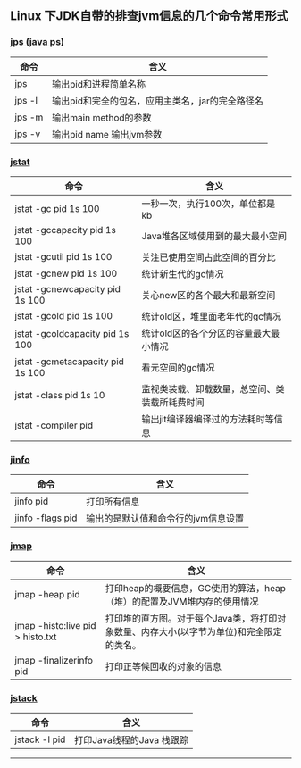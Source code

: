 ## Linux 下JDK自带的排查jvm信息的几个命令常用形式  
  
  
### [jps (java ps)][0]
|命令         |含义|
|----        |-----|
|jps         |输出pid和进程简单名称|
|jps -l      |输出pid和完全的包名，应用主类名，jar的完全路径名|
|jps -m      |输出main method的参数|
|jps -v      |输出pid name 输出jvm参数|


### [jstat][1]
|命令         |含义|
|----        |-----|
|jstat -gc              pid 1s 100             |一秒一次，执行100次，单位都是 kb|
|jstat -gccapacity      pid 1s 100             |Java堆各区域使用到的最大最小空间|
|jstat -gcutil          pid 1s 100             |关注已使用空间占此空间的百分比|
|jstat -gcnew           pid 1s 100             |统计新生代的gc情况|
|jstat -gcnewcapacity   pid 1s 100             |关心new区的各个最大和最新空间|
|jstat -gcold           pid 1s 100             |统计old区，堆里面老年代的gc情况|
|jstat -gcoldcapacity   pid 1s 100             |统计old区的各个分区的容量最大最小情况| 
|jstat -gcmetacapacity  pid 1s 100             |看元空间的gc情况| 
|jstat -class           pid 1s 10              |监视类装载、卸载数量，总空间、类装载所耗费时间| 
|jstat -compiler        pid                    |输出jit编译器编译过的方法耗时等信息| 


### [jinfo][2]
|命令         |含义|
|----        |-----|
|jinfo pid             |打印所有信息|
|jinfo -flags pid     |输出的是默认值和命令行的jvm信息设置|


### [jmap][3]
|命令         |含义|
|----        |-----|
|jmap -heap            pid                     |打印heap的概要信息，GC使用的算法，heap（堆）的配置及JVM堆内存的使用情况|
|jmap -histo:live      pid > histo.txt         |打印堆的直方图。对于每个Java类，将打印对象数量、内存大小(以字节为单位)和完全限定的类名。|
|jmap -finalizerinfo   pid                     |打印正等候回收的对象的信息|


### [jstack][4]
|命令         |含义|
|----        |-----|
|jstack -l pid          |打印Java线程的Java 栈跟踪|



*******************
[0]: https://lixuekai.blog.csdn.net/article/details/106421721
[1]: https://lixuekai.blog.csdn.net/article/details/106524222
[2]: https://lixuekai.blog.csdn.net/article/details/106555276
[3]: https://lixuekai.blog.csdn.net/article/details/106672147
[4]: https://lixuekai.blog.csdn.net/article/details/106691145
